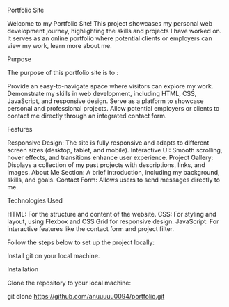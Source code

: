  Portfolio Site

Welcome to my Portfolio Site! This project showcases my personal web development journey, highlighting the skills and projects I have worked on. It serves as an online portfolio where potential clients or employers can view my work, learn more about me.

 Purpose

The purpose of this portfolio site is to  :

 Provide an easy-to-navigate space where visitors can explore my work.
 Demonstrate my skills in web development, including HTML, CSS, JavaScript, and responsive design.
 Serve as a platform to showcase personal and professional projects.
 Allow potential employers or clients to contact me directly through an integrated contact form.

 Features

Responsive Design:      The site is fully responsive and adapts to different screen sizes (desktop, tablet, and mobile).
Interactive UI:         Smooth scrolling, hover effects, and transitions enhance user experience.
Project Gallery:        Displays a collection of my past projects with descriptions, links, and images.
About Me Section:       A brief introduction, including my background, skills, and goals.
Contact Form:           Allows users to send messages directly to me.

 Technologies Used

HTML:                                    For the structure and content of the website.
CSS:                                     For styling and layout, using Flexbox and CSS Grid for responsive design.
JavaScript:                              For interactive features like the contact form and project filter.




Follow the steps below to set up the project locally:



Install git on your local machine.


 Installation

 Clone the repository to your local machine:

   git clone https://github.com/anuuuuu0094/portfolio.git
